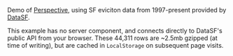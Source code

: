 Demo of [Perspective](https://github.com/perspective-dev/perspective), using SF
eviciton data from 1997-present provided by
[DataSF](https://data.sfgov.org/Housing-and-Buildings/Eviction-Notices/5cei-gny5).

This example has no server component, and connects directly to DataSF's public
API from your browser. These 44,311 rows are ~2.5mb gzipped (at time of
writing), but are cached in `LocalStorage` on subsequent page visits.
